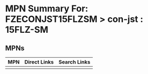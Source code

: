 



# MPN Summary For: FZECONJST15FLZSM > con-jst : 15FLZ-SM

## MPNs
  

|MPN|Direct Links|Search Links|
| :--- | :--- | :--- |
||||
